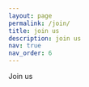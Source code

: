 ```yaml
---
layout: page
permalink: /join/
title: join us
description: join us
nav: true
nav_order: 6
---
```


Join us
